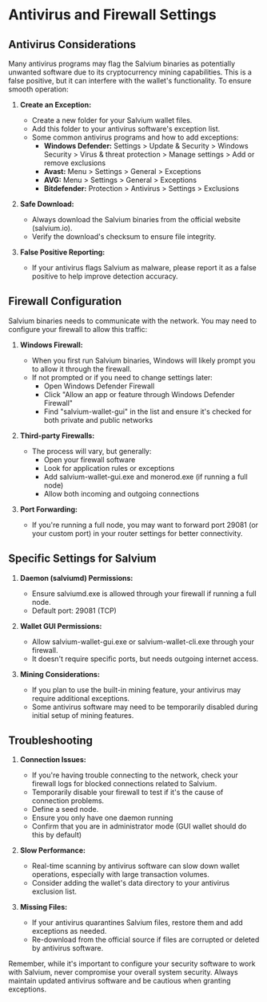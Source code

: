 # Antivirus and Firewall Settings

## Antivirus Considerations

Many antivirus programs may flag the Salvium binaries as potentially unwanted software due to its cryptocurrency mining capabilities. This is a false positive, but it can interfere with the wallet's functionality. To ensure smooth operation:

1. **Create an Exception:**
   * Create a new folder for your Salvium wallet files.
   * Add this folder to your antivirus software's exception list.
   * Some common antivirus programs and how to add exceptions:
     * **Windows Defender:** Settings > Update & Security > Windows Security > Virus & threat protection > Manage settings > Add or remove exclusions
     * **Avast:** Menu > Settings > General > Exceptions
     * **AVG:** Menu > Settings > General > Exceptions
     * **Bitdefender:** Protection > Antivirus > Settings > Exclusions

2. **Safe Download:**
   * Always download the Salvium binaries from the official website (salvium.io).
   * Verify the download's checksum to ensure file integrity.

3. **False Positive Reporting:**
   * If your antivirus flags Salvium as malware, please report it as a false positive to help improve detection accuracy.

## Firewall Configuration

Salvium binaries needs to communicate with the network. You may need to configure your firewall to allow this traffic:

1. **Windows Firewall:**
   * When you first run Salvium binaries, Windows will likely prompt you to allow it through the firewall.
   * If not prompted or if you need to change settings later:
     * Open Windows Defender Firewall
     * Click "Allow an app or feature through Windows Defender Firewall"
     * Find "salvium-wallet-gui" in the list and ensure it's checked for both private and public networks

2. **Third-party Firewalls:**
   * The process will vary, but generally:
     * Open your firewall software
     * Look for application rules or exceptions
     * Add salvium-wallet-gui.exe and monerod.exe (if running a full node)
     * Allow both incoming and outgoing connections

3. **Port Forwarding:**
   * If you're running a full node, you may want to forward port 29081 (or your custom port) in your router settings for better connectivity.

## Specific Settings for Salvium

1. **Daemon (salviumd) Permissions:**
   * Ensure salviumd.exe is allowed through your firewall if running a full node.
   * Default port: 29081 (TCP)

2. **Wallet GUI Permissions:**
   * Allow salvium-wallet-gui.exe or salvium-wallet-cli.exe through your firewall.
   * It doesn't require specific ports, but needs outgoing internet access.

3. **Mining Considerations:**
   * If you plan to use the built-in mining feature, your antivirus may require additional exceptions.
   * Some antivirus software may need to be temporarily disabled during initial setup of mining features.

## Troubleshooting

1. **Connection Issues:**
   * If you're having trouble connecting to the network, check your firewall logs for blocked connections related to Salvium.
   * Temporarily disable your firewall to test if it's the cause of connection problems.
   * Define a seed node.
   * Ensure you only have one daemon running
   * Confirm that you are in administrator mode (GUI wallet should do this by default)

2. **Slow Performance:**
   * Real-time scanning by antivirus software can slow down wallet operations, especially with large transaction volumes.
   * Consider adding the wallet's data directory to your antivirus exclusion list.

3. **Missing Files:**
   * If your antivirus quarantines Salvium files, restore them and add exceptions as needed.
   * Re-download from the official source if files are corrupted or deleted by antivirus software.

Remember, while it's important to configure your security software to work with Salvium, never compromise your overall system security. Always maintain updated antivirus software and be cautious when granting exceptions.